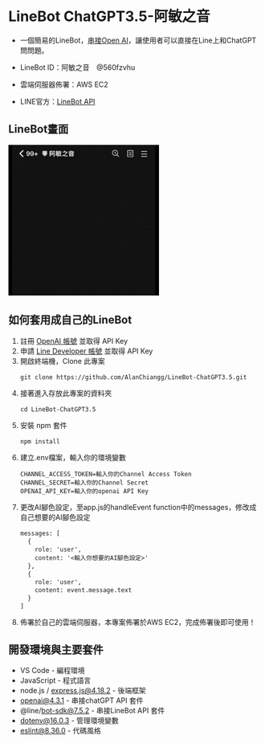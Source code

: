 # LineBot ChatGPT3.5-阿敏之音

* 一個簡易的LineBot，[串接Open AI](https://www.npmjs.com/package/openai)，讓使用者可以直接在Line上和ChatGPT問問題。

* LineBot ID：阿敏之音　@560fzvhu
* 雲端伺服器佈署：AWS EC2
* LINE官方：[LineBot API](https://developers.line.biz/zh-hant/services/messaging-api/)

## LineBot畫面

<img src="https://github.com/AlanChiangg/LineBot-ChatGPT3.5/blob/main/images/linebotgif.gif" width="300" height="300">

## 如何套用成自己的LineBot

1. 註冊 [OpenAI 帳號](https://platform.openai.com) 並取得 API Key
2. 申請 [Line Developer 帳號](https://developers.line.biz/zh-hant/) 並取得 API Key
3. 開啟終端機，Clone 此專案
    ```
    git clone https://github.com/AlanChiangg/LineBot-ChatGPT3.5.git
    ```
4. 接著進入存放此專案的資料夾
    ```
    cd LineBot-ChatGPT3.5
    ```
5. 安裝 npm 套件
    ```
    npm install
    ```    
6. 建立.env檔案，輸入你的環境變數
    ```
    CHANNEL_ACCESS_TOKEN=輸入你的Channel Access Token
    CHANNEL_SECRET=輸入你的Channel Secret
    OPENAI_API_KEY=輸入你的openai API Key
    ```
7. 更改AI腳色設定，至app.js的handleEvent function中的messages，修改成自己想要的AI腳色設定
    ```
    messages: [
      {
        role: 'user',
        content: '<輸入你想要的AI腳色設定>'
      },
      {
        role: 'user',
        content: event.message.text
      }
    ]
    ```
8. 佈署於自己的雲端伺服器，本專案佈署於AWS EC2，完成佈署後即可使用！


## 開發環境與主要套件

* VS Code - 編程環境
* JavaScript - 程式語言
* node.js / express.js@4.18.2 - 後端框架
* openai@4.3.1 - 串接chatGPT API 套件
* @line/bot-sdk@7.5.2 - 串接LineBot API 套件
* dotenv@16.0.3 - 管理環境變數
* eslint@8.36.0 - 代碼風格
